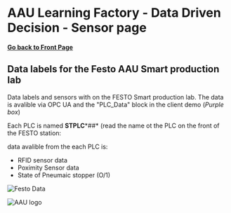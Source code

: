 # AAU Learning Factory - Data Driven Decision - Sensor page

**[Go back to Front Page](README.md)**

## Data labels for the Festo AAU Smart production lab 
Data labels and sensors with on the FESTO Smart production lab. The data is avalible via OPC UA and the "PLC_Data" block in the client demo (*Purple box*)

Each PLC is named **STPLC***##* (read the name ot the PLC on the front of the FESTO station:

data avalible from the each PLC is:

- RFID sensor data
- Poximity Sensor data
- State of Pneumaic stopper (O/1)

![Festo Data](https://github.com/glinvad/AAU_Learning_Factory_-_Data_driven_decision/blob/main/Pictures/Labels_festo.png)



![AAU logo](https://github.com/glinvad/AAU_Learning_Factory_-_Data_driven_decision/blob/main/Pictures/AAUlogo.png)
